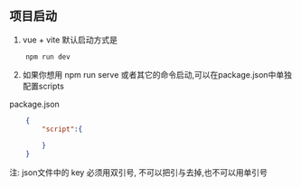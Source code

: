 ## 项目启动
1. vue + vite 默认启动方式是 
```
    npm run dev
```
2. 如果你想用 npm run serve 或者其它的命令启动,可以在package.json中单独配置scripts

package.json
```json
    {
        "script":{
            
        }
    }
```
注: json文件中的 key 必须用双引号, 不可以把引与去掉,也不可以用单引号